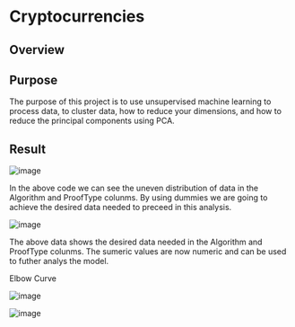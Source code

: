 # Cryptocurrencies

## Overview
## Purpose
The purpose of this project is to use unsupervised machine learning to process data, to cluster data, how to reduce your dimensions, and how to reduce the principal components using PCA. 

## Result 

![image](https://user-images.githubusercontent.com/86568537/145333295-81e09439-1c24-44a3-8ea8-bb32605d7f75.png)

In the above code we can see the uneven distribution of data in the Algorithm and ProofType colunms. By using dummies we are going to achieve the desired data needed to preceed in this analysis.

![image](https://user-images.githubusercontent.com/86568537/145333516-0eb15c01-bc4d-4a1e-a5b5-b886496d3b63.png)

The above data shows the desired data needed in the Algorithm and ProofType colunms. The sumeric values are now numeric and can be used to futher analys the model.

Elbow Curve

![image](https://user-images.githubusercontent.com/86568537/145333950-ed9ba006-b1ba-422c-a758-2b30d107abee.png)

![image](https://user-images.githubusercontent.com/86568537/145333998-aa9dea64-a5cc-4de8-9b34-beb8cd6a74c0.png)


